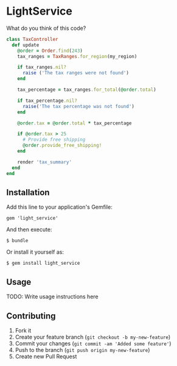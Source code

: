 # LightService

What do you think of this code?

```ruby
class TaxController
  def update
    @order = Order.find(243)
    tax_ranges = TaxRanges.for_region(my_region)

    if tax_ranges.nil?
      raise ('The tax ranges were not found')
    end

    tax_percentage = tax_ranges.for_total(@order.total)

    if tax_percentage.nil?
      raise('The tax percentage was not found')
    end

    @order.tax = @order.total * tax_percentage

    if @order.tax > 25
      # Provide free shipping
      @order.provide_free_shipping!
    end

    render 'tax_summary'
  end
end
```

## Installation

Add this line to your application's Gemfile:

    gem 'light_service'

And then execute:

    $ bundle

Or install it yourself as:

    $ gem install light_service

## Usage

TODO: Write usage instructions here

## Contributing

1. Fork it
2. Create your feature branch (`git checkout -b my-new-feature`)
3. Commit your changes (`git commit -am 'Added some feature'`)
4. Push to the branch (`git push origin my-new-feature`)
5. Create new Pull Request
